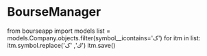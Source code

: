 # BourseManager
from bourseapp import models
list = models.Company.objects.filter(symbol__icontains='ک')
for itm in list:
    itm.symbol.replace('ك', 'ک')
    itm.save()

